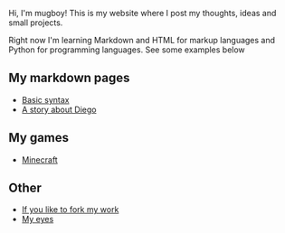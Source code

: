 Hi, I'm mugboy! This is my website where I post my thoughts, ideas and small projects.

Right now I'm learning Markdown and HTML for markup languages and Python for programming languages. See some examples below

## My markdown pages

- [Basic syntax](basicsyntax.md)
- [A story about Diego](bruh.md)

## My games

- [Minecraft](https://studio.code.org/projects/minecraft_designer/zOeMM7cFlV77ucHHwgtpM-g-SRyx-L79sGEVJx9iEe0)

## Other

- [If you like to fork my work](https://github.com/mugboy/mugboy.github.io)
- [My eyes](https://127.0.0.1:5000)